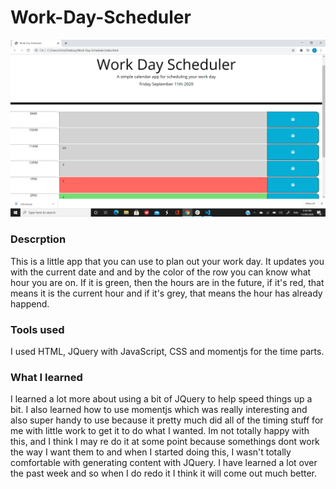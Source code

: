 # Work-Day-Scheduler

![Image of work day scheduler main screen](2020-09-11.png)

### Descrption
This is a little app that you can use to plan out your work day. It updates you with the current date and 
and by the color of the row you can know what hour you are on. If it is green, then the hours are in the 
future, if it's red, that means it is the current hour and if it's grey, that means the hour has already happend.

### Tools used
I used HTML, JQuery with JavaScript, CSS and momentjs for the time parts.

### What I learned
I learned a lot more about using a bit of JQuery to help speed things up a bit. I also learned
how to use momentjs which was really interesting and also super handy to use because
it pretty much did all of the timing stuff for me with little work to get it to do what I wanted.
Im not totally happy with this, and I think I may re do it at some point because somethings dont work
the way I want them to and when I started doing this, I wasn't totally comfortable with generating 
content with JQuery. I have learned a lot over the past week and so when I do redo it I think it will 
come out much better.
